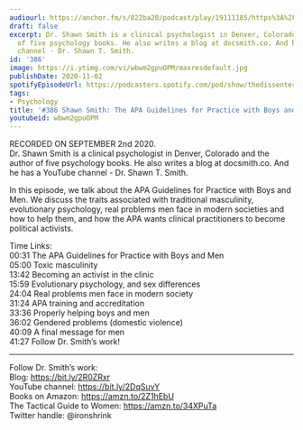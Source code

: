 ```yaml
---
audiourl: https://anchor.fm/s/822ba20/podcast/play/19111185/https%3A%2F%2Fd3ctxlq1ktw2nl.cloudfront.net%2Fstaging%2F2020-8-5%2Ff29b1f21-60f6-72b3-b070-4a6fdd61176b.m4a
draft: false
excerpt: Dr. Shawn Smith is a clinical psychologist in Denver, Colorado and the author
  of five psychology books. He also writes a blog at docsmith.co. And he has a YouTube
  channel - Dr. Shawn T. Smith.
id: '386'
image: https://i.ytimg.com/vi/wbwm2gpuOPM/maxresdefault.jpg
publishDate: 2020-11-02
spotifyEpisodeUrl: https://podcasters.spotify.com/pod/show/thedissenter/episodes/386-Shawn-Smith-The-APA-Guidelines-for-Practice-with-Boys-and-Men-ej5nqh
tags:
- Psychology
title: '#386 Shawn Smith: The APA Guidelines for Practice with Boys and Men'
youtubeid: wbwm2gpuOPM
---
```

<div class="timelinks">

RECORDED ON SEPTEMBER 2nd 2020.  
Dr. Shawn Smith is a clinical psychologist in Denver, Colorado and the author of five psychology books. He also writes a blog at docsmith.co. And he has a YouTube channel - Dr. Shawn T. Smith.

In this episode, we talk about the APA Guidelines for Practice with Boys and Men. We discuss the traits associated with traditional masculinity, evolutionary psychology, real problems men face in modern societies and how to help them, and how the APA wants clinical practitioners to become political activists.

Time Links:  
<time>00:31</time> The APA Guidelines for Practice with Boys and Men  
<time>05:00</time> Toxic masculinity  
<time>13:42</time> Becoming an activist in the clinic  
<time>15:59</time> Evolutionary psychology, and sex differences  
<time>24:04</time> Real problems men face in modern society  
<time>31:24</time> APA training and accreditation  
<time>33:36</time> Properly helping boys and men  
<time>36:02</time> Gendered problems (domestic violence)  
<time>40:09</time> A final message for men  
<time>41:27</time> Follow Dr. Smith’s work!

---

Follow Dr. Smith’s work:  
Blog: https://bit.ly/2R0ZRxr  
YouTube channel: https://bit.ly/2DqSuvY  
Books on Amazon: https://amzn.to/2Z1hEbU  
The Tactical Guide to Women: https://amzn.to/34XPuTa  
Twitter handle: @ironshrink
</div>

